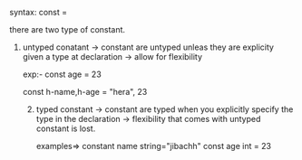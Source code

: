 syntax:
    const <constname> <datatype> = <value>

there are two type of constant.
1. untyped conatant
   -> constant are untyped unleas they are explicity given a type at declaration
   -> allow for flexibility

   exp:-  const age = 23

   const h-name,h-age = "hera", 23


   2. typed constant
      -> constant are typed when you explicitly specify the type in the declaration
      -> flexibility that comes with untyped constant is lost.
      
      examples=>
       constant name string="jibachh"
      const age int = 23
